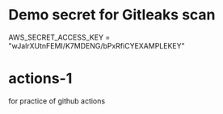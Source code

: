 # Demo secret for Gitleaks scan
AWS_SECRET_ACCESS_KEY = "wJalrXUtnFEMI/K7MDENG/bPxRfiCYEXAMPLEKEY"
# actions-1
for practice of github actions